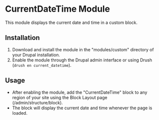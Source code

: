 # CurrentDateTime Module

This module displays the current date and time in a custom block.

## Installation
1. Download and install the module in the "modules/custom" directory of your Drupal installation.
2. Enable the module through the Drupal admin interface or using Drush (`drush en current_datetime`).

## Usage
- After enabling the module, add the "CurrentDateTime" block to any region of your site using the Block Layout page (/admin/structure/block).
- The block will display the current date and time whenever the page is loaded.

